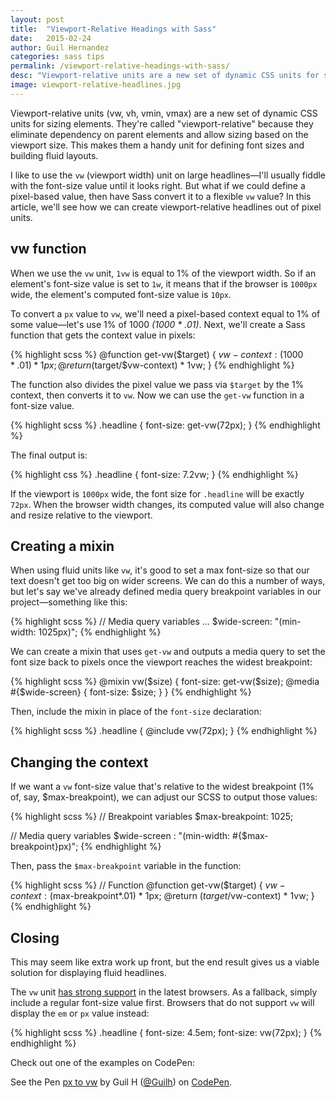 ```yaml
---
layout: post
title:  "Viewport-Relative Headings with Sass"
date:   2015-02-24
author: Guil Hernandez
categories: sass tips
permalink: /viewport-relative-headings-with-sass/
desc: "Viewport-relative units are a new set of dynamic CSS units for sizing elements. Let's see how we can create viewport-relative headlines out of pixel units."
image: viewport-relative-headlines.jpg
---
```


Viewport-relative units (vw, vh, vmin, vmax) are a new set of dynamic CSS units for sizing elements. They're called "viewport-relative" because they eliminate dependency on parent elements and allow sizing based on the viewport size. This makes them a handy unit for defining font sizes and building fluid layouts.

I like to use the `vw` (viewport width) unit on large headlines&mdash;I'll usually fiddle with the font-size value until it looks right. But what if we could define a pixel-based value, then have Sass convert it to a flexible `vw` value? In this article, we'll see how we can create viewport-relative headlines out of pixel units.

## vw function
When we use the `vw` unit, `1vw` is equal to 1% of the viewport width. So if an element's font-size value is set to `1w`, it means that if the browser is `1000px` wide, the element's computed font-size value is `10px`.

To convert a `px` value to `vw`, we'll need a pixel-based context equal to 1% of some value&mdash;let's use 1% of 1000 *(1000 * .01)*. Next, we'll create a Sass function that gets the context value in pixels:

{% highlight scss %}
@function get-vw($target) { 
  $vw-context: (1000*.01) * 1px;
  @return ($target/$vw-context) * 1vw;
}
{% endhighlight %}

The function also divides the pixel value we pass via `$target` by the 1% context, then converts it to `vw`. Now we can use the `get-vw` function in a font-size value.

{% highlight scss %}
.headline {
  font-size: get-vw(72px);
}
{% endhighlight %}

The final output is:

{% highlight css %}
.headline {
  font-size: 7.2vw;
}
{% endhighlight %}

If the viewport is `1000px` wide, the font size for `.headline` will be exactly `72px`. When the browser width changes, its computed value will also change and resize relative to the viewport.

## Creating a mixin

When using fluid units like `vw`, it's good to set a max font-size so that our text doesn't get too big on wider screens. We can do this a number of ways, but let's say we've already defined media query breakpoint variables in our project&mdash;something like this:

{% highlight scss %}
// Media query variables
...
$wide-screen: "(min-width: 1025px)"; 
{% endhighlight %}

We can create a mixin that uses `get-vw` and outputs a media query to set the font size back to pixels once the viewport reaches the widest breakpoint:

{% highlight scss %}
@mixin vw($size) {
  font-size: get-vw($size);
  @media #{$wide-screen} {
    font-size: $size;
  }
}
{% endhighlight %}

Then, include the mixin in place of the `font-size` declaration:

{% highlight scss %}
.headline {
  @include vw(72px);
}
{% endhighlight %}

## Changing the context

If we want a `vw` font-size value that's relative to the widest breakpoint (1% of, say, $max-breakpoint), we can adjust our SCSS to output those values: 

{% highlight scss %}
// Breakpoint variables
$max-breakpoint: 1025;

// Media query variables
$wide-screen : "(min-width: #{$max-breakpoint}px)"; 
{% endhighlight %}

Then, pass the `$max-breakpoint` variable in the function:

{% highlight scss %}
// Function
@function get-vw($target) {
  $vw-context: ($max-breakpoint*.01) * 1px;
  @return ($target/$vw-context) * 1vw;
}
{% endhighlight %}

## Closing

This may seem like extra work up front, but the end result gives us a viable solution for displaying fluid headlines.

The `vw` unit [has strong support](http://caniuse.com/#search=vw) in the latest browsers. As a fallback, simply include a regular font-size value first. Browsers that do not support `vw` will display the `em` or `px` value instead:

{% highlight scss %}
.headline {
  font-size: 4.5em;
  font-size: vw(72px);
}
{% endhighlight %}

Check out one of the examples on CodePen:

<p data-height="268" data-theme-id="0" data-slug-hash="emrYPJ" data-default-tab="result" data-user="Guilh" class='codepen'>See the Pen <a href='http://codepen.io/Guilh/pen/emrYPJ/'>px to vw</a> by Guil H (<a href='http://codepen.io/Guilh'>@Guilh</a>) on <a href='http://codepen.io'>CodePen</a>.</p>
<script async src="//assets.codepen.io/assets/embed/ei.js"></script>
















